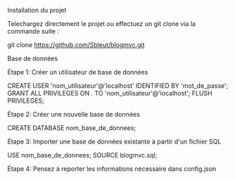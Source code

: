 Installation du projet

Telechargez directement le projet ou effectuez un git clone via la commande suite :

git clone https://github.com/Sbleut/blogmvc.git

Base de données

Étape 1: Créer un utilisateur de base de données

CREATE USER 'nom_utilisateur'@'localhost' IDENTIFIED BY 'mot_de_passe';
GRANT ALL PRIVILEGES ON *.* TO 'nom_utilisateur'@'localhost';
FLUSH PRIVILEGES;

Étape 2: Créer une nouvelle base de données

CREATE DATABASE nom_base_de_donnees;

Étape 3: Importer une base de données existante à partir d'un fichier SQL

USE nom_base_de_donnees;
SOURCE blogmvc.sql;

Étape 4: Pensez à reporter les informations nécessaire dans config.json